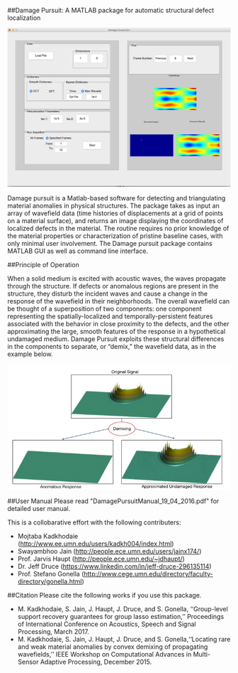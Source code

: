 
##Damage Pursuit: A MATLAB package for automatic structural defect localization 

![GUI](GUI_Picture.png "GUI Picture")

Damage pursuit is a Matlab-based software for detecting and triangulating material anomalies in physical
structures. The package takes as input an array of wavefield data (time histories of displacements at a grid of points on a material surface), and returns an image displaying the coordinates of localized defects in the material. The routine requires no prior knowledge of the material properties or characterization of pristine baseline cases, with only minimal user involvement. The Damage pursuit package contains MATLAB GUI as well as command line interface. 


##Principle of Operation

When a solid medium is excited with acoustic waves, the waves propagate through the structure. If defects or anomalous regions are present in the structure, they disturb the incident waves and cause a change in the response of the wavefield in their neighborhoods. The overall wavefield can be thought of a superposition of two components: one component representing the spatially-localized and temporally-persistent features associated with the behavior in close proximity to the defects, and the other approximating the large, smooth features of the response in a hypothetical undamaged medium. Damage Pursuit exploits these structural differences in the components to separate, or “demix,” the wavefield data, as in the example below.

![](Demixing_Gif.gif)

##User Manual
Please read "DamagePursuitManual_19_04_2016.pdf" for detailed user manual. 

This is a collobarative effort with the following contributers:
* Mojtaba Kadkhodaie (http://www.ee.umn.edu/users/kadkh004/index.html)
* Swayambhoo Jain (http://people.ece.umn.edu/users/jainx174/)
* Prof. Jarvis Haupt (http://people.ece.umn.edu/~jdhaupt/)
* Dr. Jeff Druce (https://www.linkedin.com/in/jeff-druce-296135114)
* Prof. Stefano Gonella (http://www.cege.umn.edu/directory/faculty-directory/gonella.html)

##Citation
Please cite the following works if you use this package.
* M. Kadkhodaie, S. Jain, J. Haupt, J. Druce, and S. Gonella, ‘‘Group-level support recovery guarantees for group lasso estimation,’’ Proceedings of International Conference on Acoustics, Speech and Signal Processing, March 2017.
* M. Kadkhodaie, S. Jain, J. Haupt, J. Druce, and S. Gonella,‘‘Locating rare and weak material anomalies by convex demixing of propagating wavefields,’’ IEEE Workshop on Computational Advances in Multi-Sensor Adaptive Processing, December 2015.



